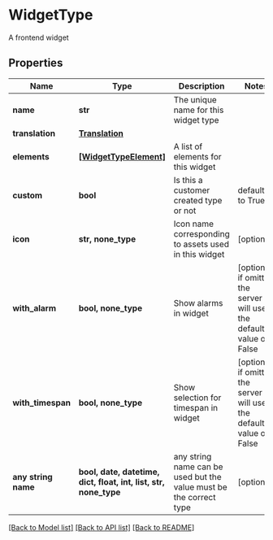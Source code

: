 # WidgetType

A frontend widget

## Properties
Name | Type | Description | Notes
------------ | ------------- | ------------- | -------------
**name** | **str** | The unique name for this widget type | 
**translation** | [**Translation**](Translation.md) |  | 
**elements** | [**[WidgetTypeElement]**](WidgetTypeElement.md) | A list of elements for this widget | 
**custom** | **bool** | Is this a customer created type or not | defaults to True
**icon** | **str, none_type** | Icon name corresponding to assets used in this widget | [optional] 
**with_alarm** | **bool, none_type** | Show alarms in widget | [optional]  if omitted the server will use the default value of False
**with_timespan** | **bool, none_type** | Show selection for timespan in widget | [optional]  if omitted the server will use the default value of False
**any string name** | **bool, date, datetime, dict, float, int, list, str, none_type** | any string name can be used but the value must be the correct type | [optional]

[[Back to Model list]](../README.md#documentation-for-models) [[Back to API list]](../README.md#documentation-for-api-endpoints) [[Back to README]](../README.md)


